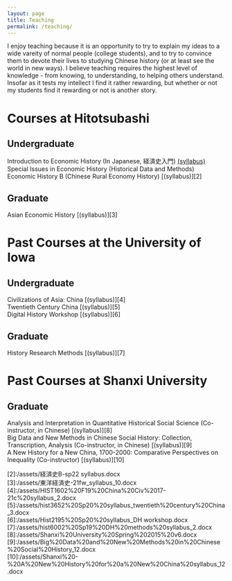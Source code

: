 ```yaml
---
layout: page
title: Teaching
permalink: /teaching/
---
```


I enjoy teaching because it is an opportunity to try to explain my ideas to a wide vareity of normal people (college students), and to try to convince them to devote their lives to studying Chinese history (or at least see the world in new ways). I believe teaching requires the highest level of knowledge - from knowing, to understanding, to helping others understand. Insofar as it tests my intellect I find it rather rewarding, but whether or not my students find it rewarding or not is another story.

# Courses at Hitotsubashi
## Undergraduate
Introduction to Economic History (In Japanese, 経済史入門) [(syllabus)][1]  
Special Issues in Economic History (Historical Data and Methods)  
Economic History B (Chinese Rural Economy History) [(syllabus)][2]

## Graduate
Asian Economic History [(syllabus)][3]

# Past Courses at the University of Iowa
## Undergraduate
Civilizations of Asia: China [(syllabus)][4]  
Twentieth Century China [(syllabus)][5]  
Digital History Workshop [(syllabus)][6]  

## Graduate
History Research Methods [(syllabus)][7]

# Past Courses at Shanxi University
## Graduate
Analysis and Interpretation in Quantitative Historical Social Science (Co-instructor, in Chinese) [(syllabus)][8]  
Big Data and New Methods in Chinese Social History: Collection, Transcription, Analysis (Co-instructor, in Chinese) [(syllabus)][9]  
A New History for a New China, 1700-2000: Comparative Perspectives on Inequality (Co-instructor) [(syllabus)][10]

[1]:/assets/経済史入門-22夏_syllabus.docx  
[2]:/assets/経済史B-sp22 syllabus.docx  
[3]:/assets/東洋経済史-21fw_syllabus_10.docx  
[4]:/assets/HIST1602%20F19%20China%20Civ%2017-21c%20syllabus_2.docx  
[5]:/assets/hist3652%20Sp20%20syllabus_twentieth%20century%20China_3.docx  
[6]:/assets/Hist2195%20Sp20%20syllabus_DH workshop.docx  
[7]:/assets/hist6002%20Sp19%20DH%20methods%20syllabus_2.docx  
[8]:/assets/Shanxi%20University%20Spring%202015%20v6.docx  
[9]:/assets/Big%20Data%20and%20New%20Methods%20in%20Chinese%20Social%20History_12.docx  
[10]:/assets/Shanxi%20-%20A%20New%20History%20for%20a%20New%20China%20syllabus_12.docx
